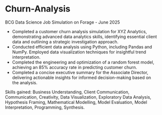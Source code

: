 # Churn-Analysis
BCG Data Science Job Simulation on Forage - June 2025


 * Completed a customer churn analysis simulation for XYZ Analytics,
   demonstrating advanced data analytics skills, identifying essential client
   data and outlining a strategic investigation approach.
 * Conducted efficient data analysis using Python, including Pandas and NumPy.
   Employed data visualization techniques for insightful trend interpretation.
 * Completed the engineering and optimization of a random forest model,
   achieving an 85% accuracy rate in predicting customer churn.
 * Completed a concise executive summary for the Associate Director, delivering
   actionable insights for informed decision-making based on the analysis.

Skills gained:
Business Understanding,
Client Communication,
Communication,
Creativity,
Data Visualization,
Exploratory Data Analysis,
Hypothesis Framing,
Mathematical Modelling,
Model Evaluation,
Model Interpretation,
Programming,
Synthesis.
